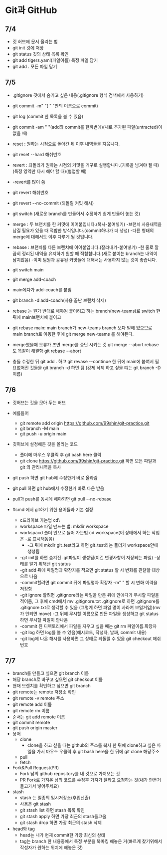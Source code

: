# Git과 GitHub

## 7/4

- 깃 허브에 문서 올리는 법
- git init 깃에 저장
- git status 깃의 상태 목록 확인
- git add tigers.yaml(파일이름) 특정 파일 담기
- git add . 모든 파일 담기

## 7/5

- .gitignore 깃에서 숨기고 싶은 내용(.gitignore 형식 검색해서 사용하기)
- git commit -m" "( " "안의 이름으로 commit)
- git log (commit 한 목록을 볼 수 있음)
- git commit -am " "(add와 commit를 한꺼번에)(새로 추가된 파일(untracted)이 없을 때)

- reset : 원하는 시점으로 돌아간 뒤 이후 내역들을 지웁니다.
- git reset --hard 해쉬번호
- revert : 되돌리기 원하는 시점의 커밋을 거꾸로 실행합니다.(기록을 남겨야 될 때)(특정 영역만 다시 해야 할 때)(협업할 때)
- -revert를 많이 씀
- git revert 해쉬번호
- git revert --no-commit (되돌릴 커밋 해시)

- git switch (새로운 branch를 만들어서 수정하기 쉽게 만들어 놓는 것)

- merge : 두 브랜치를 한 커밋에 이어붙입니다.(복사-붙여넣기) -브랜치 사용내역을 남길 필요가 있을 때 적합한 방식입니다.(commit하나가 더 생성) -다른 형태의 merge에 대해서도 이후 다루게 될 것입니다.
- rebase : 브랜치를 다른 브랜치에 이어붙입니다.(잘라내기-붙여넣기) -한 줄로 깔끔히 정리된 내역을 유지하기 원할 때 적합합니다.(새로 붙이는 branch는 내역이 남지않음) -이미 팀원과 공유된 커밋들에 대해서는 사용하지 않는 것이 좋습니다.
- git switch main
- git merge add-coach
- main에다가 add-coach를 붙임
- git branch -d add-coach(사용 끝난 브랜치 삭제)
- rebase 는 뭔가 반대로 해야됨
  붙이려고 하는 branch(new-teams)로 switch 한 뒤에 main브랜치에 붙이고
- git rebase main: main branch가 new-teams branch 보다 밑에 있으므로 main branch로 이동한 후에 git merge new-teams 를 해야된다.

- merge했을때 오류가 뜨면 merge를 중단 시키는 것 git merge --abort
  rebase 도 똑같이 해결함 git rebase --abort

- 충돌 수정한 뒤 git add .
  하고 git revase --continue 한 뒤에 main에 붙여서 필요없어진 것들을 git branch -d 하면 됨 (강제 삭제 하고 싶을 떄는 git branch -D 이름)

## 7/6

- 깃허브는 깃을 모아 두는 허브
- 예를들어
  - git remote add origin https://github.com/99shin/git-practice.git
  - git branch -M main
  - git push -u origin main
- 깃허브에 설정해둔 깃을 올리는 코드

  - 폴더에 마우스 우클릭 후 git bash here 클릭
  - git clone https://github.com/99shin/git-practice.git 하면 모든 파일과 git 의 관리내역을 복사

- git push 하면 git hub에 수정한거 바로 올라감
- git pull 하면 git hub에서 수정한거 바로 다운 받음

- pull과 push를 동시에 해야되면 git pull --no-rebase

- #cmd 에서 git하기 위한 용어들과 기본 설정
  - c드라이브 가는법 cd\
  - workspace 파일 만드는 법: mkdir workspace
  - workspacd 폴더 안으로 들어 가는법 cd workspace(이 상태에서 하는 작업은 -로 표시해놓음)
    - -그 뒤에 mkdir git_test라고 하면 git_test라는 폴더가 workspace안에 생성됨
  - -git init를 하면 숨겨진 .git파일이 생성됨(이건 변경사항이 저장되는 파일) -상태를 알기 위해선 git status
  - -git add 뒤에 파일명과 확장자를 적으면 git status 할 시 변화를 관찰할 대상으로 나옴
  - -commit할려면 git commit 뒤에 파일명과 확장자 -m" " 할 시 변화 이력을 저장함
  - -git ignore 할려면 .gitignore라는 파일을 만든 뒤에 안에다가 무시할 파일을 적어둠, 그 후에 cmd에서 mv .gitignore.txt .gitignore로 하면 .gitignore를 .gitignore.txt로 생각할 수 있음 (그렇게 하면 파일 명이 사라져 보일거임)(mv가 안되면 move) -그 뒤에 무시할 이름으로 만든 파일을 생성하고 git status하면 무시할 파일이 안나옴
  - -commit 된 디렉토리에서 파일을 지우고 싶을 때는 git rm 파일이름.확장자
  - -git log 하면 log를 볼 수 있음(해시코드, 작성자, 날짜, commit 내용)
  - -git log에 나온 해시를 사용하면 그 상태로 되돌릴 수 있음 git checkout 해쉬번호

## 7/7

- branch를 만들고 싶으면 git branch 이름
- 해당 branch로 바꾸고 싶으면 git checkout 이름
- 현재 브랜치를 확인하고 싶으면 git branch
- git remote는 remote 저장소 확인
- git remote -v remote 주소
- git remote add 이름
- git remote rm 이름
- 순서는 git add remote 이름
- git commit remote
- git push origin master
- 용어
  - clone
    - clone을 하고 싶을 때는 github의 주소를 복사 한 뒤에 clone하고 싶은 파일을 가서 마우스 우클릭 후 git bash here을 한 뒤에 git clone 해당주소
  - pull
  - fetch
- Fork&Pull Request(PR)
  - Fork 남의 github repository를 내 것으로 가져오는 것
  - PR Fork로 가져온 남의 코드를 수정후 가져가 달라고 요청하는 것(내가 만든거 들고가서 넣어주세요)
- stash
  - stash 는 일종의 임시저장소(후입선출)
  - 사용은 git stash
  - git stash list 하면 stash 목록 확인
  - git stash apply 하면 가장 최근의 stash들고옴
  - git stash drop 하면 가장 최근의 stash 삭제
- head와 tag
  - head는 내가 현재 commit한 가장 최신의 상태
  - tag는 branch 한 내용중에서 특정 부분을 북마킹 해놓은 거(빠르게 찾기위해서 작성자가 원하는 위치에 해놓은 것)
